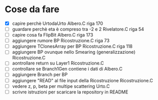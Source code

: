 # Cose da fare

- [x] capire perchè UrtodaUrto                                      Albero.C                riga 170
- [ ] guardare perchè eta è compreso tra -2 e 2                     Rivelatore.C            riga 54
- [ ] capire cosa fa FlipBit                                        Albero.C                riga 173
- [ ] aggiungere rumore BP                                          Ricostruzione.C         riga 73
- [ ] aggiungere TClonesArray per BP                                Ricostruzione.C         riga 118
- [ ] aggiungere BP ovunque nello Smearing (generalizzazione)       Ricostruzione.C   
- [ ] aontrollare return su Layer1                                  Ricostruzione.C
- [ ] controllare se Branch1Gen contiene i dati di Albero.C
- [ ] aggiungere Branch per BP
- [ ] aggiungere "READ" al file input della Ricostruzione           Ricostruzione.C
- [ ] vedere z, p, beta per multipe scattering                      Urto.C
- [ ] scrivre istruzioni per scaricare la repository in README
